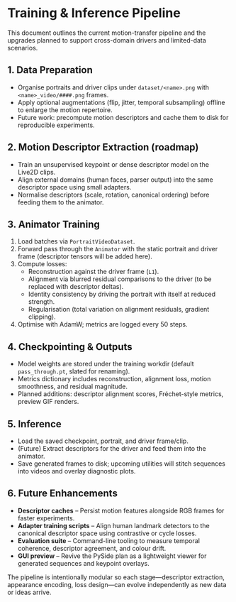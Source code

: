 # Training & Inference Pipeline

This document outlines the current motion-transfer pipeline and the upgrades planned to support cross-domain drivers and limited-data scenarios.

## 1. Data Preparation
- Organise portraits and driver clips under `dataset/<name>.png` with `<name>_video/####.png` frames.
- Apply optional augmentations (flip, jitter, temporal subsampling) offline to enlarge the motion repertoire.
- Future work: precompute motion descriptors and cache them to disk for reproducible experiments.

## 2. Motion Descriptor Extraction (roadmap)
- Train an unsupervised keypoint or dense descriptor model on the Live2D clips.
- Align external domains (human faces, parser output) into the same descriptor space using small adapters.
- Normalise descriptors (scale, rotation, canonical ordering) before feeding them to the animator.

## 3. Animator Training
1. Load batches via `PortraitVideoDataset`.
2. Forward pass through the `Animator` with the static portrait and driver frame (descriptor tensors will be added here).
3. Compute losses:
   - Reconstruction against the driver frame (`L1`).
   - Alignment via blurred residual comparisons to the driver (to be replaced with descriptor deltas).
   - Identity consistency by driving the portrait with itself at reduced strength.
   - Regularisation (total variation on alignment residuals, gradient clipping).
4. Optimise with AdamW; metrics are logged every 50 steps.

## 4. Checkpointing & Outputs
- Model weights are stored under the training workdir (default `pass_through.pt`, slated for renaming).
- Metrics dictionary includes reconstruction, alignment loss, motion smoothness, and residual magnitude.
- Planned additions: descriptor alignment scores, Fréchet-style metrics, preview GIF renders.

## 5. Inference
- Load the saved checkpoint, portrait, and driver frame/clip.
- (Future) Extract descriptors for the driver and feed them into the animator.
- Save generated frames to disk; upcoming utilities will stitch sequences into videos and overlay diagnostic plots.

## 6. Future Enhancements
- **Descriptor caches** – Persist motion features alongside RGB frames for faster experiments.
- **Adapter training scripts** – Align human landmark detectors to the canonical descriptor space using contrastive or cycle losses.
- **Evaluation suite** – Command-line tooling to measure temporal coherence, descriptor agreement, and colour drift.
- **GUI preview** – Revive the PySide plan as a lightweight viewer for generated sequences and keypoint overlays.

The pipeline is intentionally modular so each stage—descriptor extraction, appearance encoding, loss design—can evolve independently as new data or ideas arrive.

